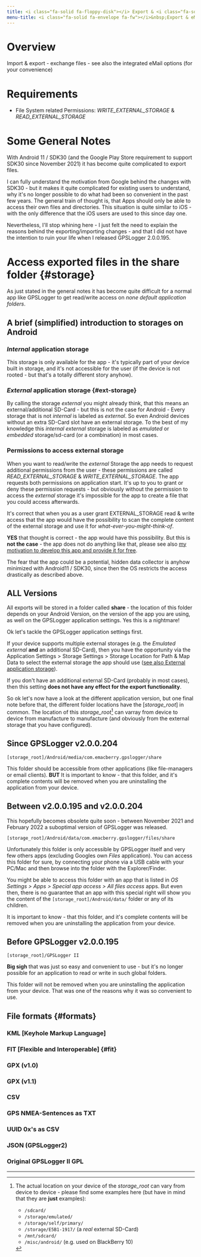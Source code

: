 ```yaml
---
title: <i class="fa-solid fa-floppy-disk"></i> Export & <i class="fa-solid fa-envelope"></i> eMail
menu-title: <i class="fa-solid fa-envelope fa-fw"></i>&nbsp;Export & eMail
---
```


# Overview
Import & export  - exchange files - see also the integrated eMail options (for your convenience) 

# Requirements
- File System related Permissions: _WRITE_EXTERNAL_STORAGE_ & _READ_EXTERNAL_STORAGE_

# Some General Notes
With Android 11 / SDK30 (and the Google Play Store requirement to support SDK30 since November 2021) it has become
quite complicated to export files.

I can fully understand the motivation from Google behind the changes with SDK30 - but it makes it quite complicated for
existing users to understand, why it's no longer possible to do what had been so convenient in the past few years. The
general train of thought is, that Apps should only be able to access their own files and directories. This situation is
quite similar to iOS - with the only difference that the iOS users are used to this since day one.

Nevertheless, I'll stop whining here - I just felt the need to explain the reasons behind the exporting/importing changes -
and that I did not have the intention to ruin your life when I released GPSLogger 2.0.0.195.

# Access exported files in the **share** folder {#storage}
As just stated in the general notes it has become quite difficult for a normal app like GPSLogger to get read/write
access on _none default application folders_.

## A brief (simplified) introduction to storages on Android
### _Internal_ application storage
This storage is only available for the app - it's typically part of your device built in storage, and it's not
accessible for the user (if the device is not rooted - but that's a totally different story anyhow).

### _External_ application storage {#ext-storage}
By calling the storage _external_ you might already think, that this means an external/additional SD-Card - but this is
not the case for Android - Every storage that is not _internal_ is labeled as _external_. So even Android devices
without an extra SD-Card slot have an external storage. To the best of my knowledge this _internal external_ storage is
labeled as _emulated_ or _embedded_ storage/sd-card (or a combination) in most cases.

### Permissions to access external storage
When you want to read/write the _external_ Storage the app needs to request additional permissions from the user -
these permissions are called _READ_EXTERNAL_STORAGE_ & _WRITE_EXTERNAL_STORAGE_. The app requests both permissions on
application start. It's up to you to grant or deny these permission requests - but obviously without the permission to
access the _external_ storage it's impossible for the app to create a file that you could access afterwards.

It's correct that when you as a user grant EXTERNAL_STORAGE read & write access that the app would have the possibility
to scan the complete content of the external storage and use it for _what-ever-you-might-think-of_.

**YES** that thought is correct - the app would have this possibility. But this is **not the case** - the app does not do
anything like that, please see also [my motivation to develop this app and provide it for free](./1000-intro.html#motivation).

The fear that the app could be a potential, hidden data collector is anyhow minimized with Android11 / SDK30, since
then the OS restricts the access drastically as described above.

## ALL Versions

All exports will be stored in a folder called **share** - the location of this folder depends on your Android Version,
on the version of the app you are using, as well on the GPSLogger application settings. Yes this is a nightmare!

Ok let's tackle the GPSLogger application settings first.

If your device supports multiple external storages (e.g. the _Emulated external_ **and** an additional SD-Card), then
you have the opportunity via the Application Settings > Storage Settings > Storage Location for Path & Map Data to
select the external storage the app should use ([see also External application storage](#ext-storage)).

If you don't have an additional external SD-Card (probably in most cases), then this setting **does not have any
effect for the export functionality**.

So ok let's now have a look at the different application version, but one final note before that, the different folder
locations have the \[_storage_root_\] in common. The location of this _storage_root_[^1] can varray from device to device
from manufacture to manufacture (and obviously from the external storage that you have configured).

## Since GPSLogger v2.0.0.204

`[storage_root]/Android/media/com.emacberry.gpslogger/share`

This folder should be accessible from other applications (like file-managers or email clients). **BUT**
<i class="fa-solid fa-warning"></i> It is important to know - that this folder, and it's complete contents will be removed
when you are uninstalling the application from your device.

## Between v2.0.0.195 and v2.0.0.204

This hopefully becomes obsolete quite soon - between November 2021 and February 2022 a suboptimal version of GPSLogger
was released.

`[storage_root]/Android/data/com.emacberry.gpslogger/files/share`

Unfortunately this folder is only accessible by GPSLogger itself and very few others apps (excluding Googles own _Files_
application). You can access this folder for sure, by connecting your phone via a USB cable with your PC/Mac and then
browse into the folder with the Explorer/Finder.

You might be able to access this folder with an app that is listed in _OS Settings > Apps > Special app access > All
files access_ apps. But even then, there is no guarantee that an app with this special right will show you the content
of the `[storage_root]/Android/data/` folder or any of its children.

<i class="fa-solid fa-warning"></i> It is important to know - that this folder, and it's complete contents will be removed
when you are uninstalling the application from your device.

## Before GPSLogger v2.0.0.195

`[storage_root]/GPSLogger II`

**Big sigh** that was just so easy and convenient to use - but it's no longer possible for an application to read or
write in such global folders.

This folder will not be removed when you are uninstalling the application from your device. That was one of the reasons
why it was so convenient to use.

## File formats {#formats}

### KML \[Keyhole Markup Language\]

### FIT \[Flexible and Interoperable\] {#fit}

### GPX (v1.0)

### GPX (v1.1)

### CSV

### GPS NMEA-Sentences as TXT

### UUID 0x's as CSV

### JSON (GPSLogger2)

### Original GPSLogger II GPL

---
[^1]: The actual location on your device of the _storage_root_ can vary from device to device - please find some 
      examples here (but have in mind that they are **just** examples):
      - `/sdcard/`
      - `/storage/emulated/`
      - `/storage/self/primary/`
      - `/storage/E5B1-1917/` (a _real_ external SD-Card)
      - `/mnt/sdcard/`
      - `/misc/android/` (e.g. used on BlackBerry 10)
